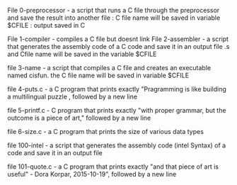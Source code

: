 File 0-preprocessor - a script that runs a C file through the preprocessor and save the result into another file : C file name will be saved in variable $CFILE : output saved in C

File 1-compiler - compiles a C file but doesnt link
File 2-assembler - a script that generates the assembly code of a C code and save it in an output file .s and Cfile name will be saved in the variable $CFILE

file 3-name - a script that compiles a C file and creates an executable named cisfun. the C file name will be saved in variable $CFILE

file 4-puts.c - a C program that prints exactly "Pragramming is like building a multilingual puzzle , followed by a new line

file 5-printf.c -  C program that prints exactly "with proper grammar, but the outcome is a piece of art," followed by a new line

file 6-size.c - a C program that prints the size of various data types

file 100-intel - a script that generates the assembly code (intel Syntax) of a code and save it in an output file

file 101-quote.c - a C program that prints exactly "and that piece of art is useful" - Dora Korpar, 2015-10-19", followed by a new line
